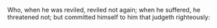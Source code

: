 Who, when he was reviled, reviled not again; when he suffered, he threatened not; but committed himself to him that judgeth righteously:
